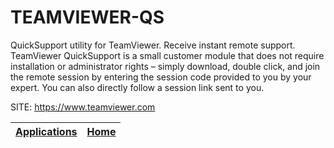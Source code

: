 # TEAMVIEWER-QS

 QuickSupport utility for TeamViewer. Receive instant remote support. TeamViewer QuickSupport is a small customer module that does not require installation or administrator rights – simply download, double click, and join the remote session by entering the session code provided to you by your expert. You can also directly follow a session link sent to you.

 SITE: https://www.teamviewer.com

 | [Applications](https://portable-linux-apps.github.io/apps.html) | [Home](https://portable-linux-apps.github.io)
 | --- | --- |
